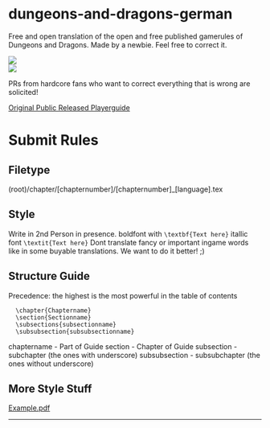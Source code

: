 # dungeons-and-dragons-german

Free and open translation of the open and free published gamerules of Dungeons and Dragons. Made by a newbie. Feel free to correct it.

![](https://img.shields.io/badge/DnD%20Version-5E-green.svg) <br>
[![](https://img.shields.io/badge/LatTeX%20Template-DnD%205E%20LaTeX%20Template%20v.0.6.0-green.svg)](https://github.com/evanbergeron/DND-5e-LaTeX-Template)

PRs from hardcore fans who want to correct everything that is wrong are solicited!

[Original Public Released Playerguide](https://media.wizards.com/2016/downloads/DND/PlayerBasicRulesV03.pdf)

# Submit Rules
## Filetype
(root)/chapter/[chapternumber]/[chapternumber]_[language].tex
## Style
Write in 2nd Person in presence.
boldfont with 
`\textbf{Text here}`
itallic font
`\textit{Text here}`
Dont translate fancy or important ingame words like in some buyable translations. We want to do it better! ;)

## Structure Guide
Precedence: the highest is the most powerful in the table of contents

```  
  \chapter{Chaptername}
  \section{Sectionname}
  \subsections{subsectionname}
  \subsubsection{subsubsectionname}
 ```

chaptername - Part of Guide
section - Chapter of Guide
subsection - subchapter
(the ones with underscore)
subsubsection - subsubchapter (the ones without underscore)

## More Style Stuff

[Example.pdf](https://github.com/DungeonsAndDragonsTranslation/playerguide-5e-translation/raw/master/example.pdf)
_____________
